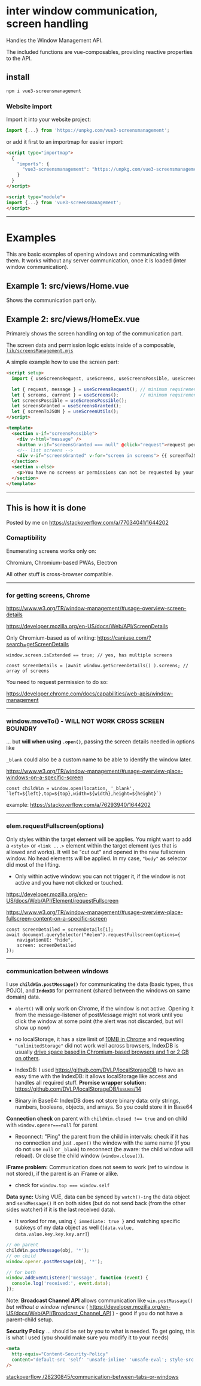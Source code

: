 # inter window communication, screen handling

Handles the Window Management API.

The included functions are vue-composables, providing reactive properties to the API.

## install

```bash
npm i vue3-screensmanagement
```

### Website import

Import it into your website project:

```js
import {...} from 'https://unpkg.com/vue3-screensmanagement';
```

or add it first to an importmap for easier import:
```html
<script type="importmap">
  {
    "imports": {
      "vue3-screensmanagement": "https://unpkg.com/vue3-screensmanagement"
    }
  }
</script>

<script type="module">
import {...} from 'vue3-screensmanagement';
</script>
```


---

# Examples

This are basic examples of opening windows and communicating with them. It works without any server communication, once it is loaded (inter window communication).

## Example 1: src/views/Home.vue

Shows the communication part only.

## Example 2: src/views/HomeEx.vue

Primarely shows the screen handling on top of the communication part.

The screen data and permission logic exists inside of a composable, [`lib/screensManagement.mjs`](?file=lib/screensManagement.mjs)

A simple example how to use the screen part:

```html
<script setup>
  import { useScreensRequest, useScreens, useScreensPossible, useScreensGranted, useScreenUtils } from 'vue3-screensmanagement';

  let { request, message } = useScreensRequest(); // minimum requirement
  let { screens, current } = useScreens();        // minimum requirement
  let screensPossible = useScreensPossible();
  let screensGranted = useScreensGranted();
  let { screenToJSON } = useScreenUtils();
</script>

<template>
  <section v-if="screensPossible">
    <div v-html="message" />
    <button v-if="screensGranted === null" @click="request">request permissions ...</button>
    <!-- list screens -->
    <div v-if="screensGranted" v-for="screen in screens"> {{ screenToJSON(screen) }} </div>
  </section>
  <section v-else>
    <p>You have no screens or permissions can not be requested by your browser</p>
  </section>
</template>
```

---

## This is how it is done

Posted by me on https://stackoverflow.com/a/77034041/1644202

### Comaptibility

Enumerating screens works only on:

Chromium, Chromium-based PWAs, Electron

All other stuff is cross-browser compatible.

---

### for getting screens, Chrome

https://www.w3.org/TR/window-management/#usage-overview-screen-details

https://developer.mozilla.org/en-US/docs/Web/API/ScreenDetails

Only Chromium-based as of writing: https://caniuse.com/?search=getScreenDetails

    window.screen.isExtended == true; // yes, has multiple screens

    const screenDetails = (await window.getScreenDetails() ).screens; // array of screens

You need to request permission to do so:

https://developer.chrome.com/docs/capabilities/web-apis/window-management

---

### window.moveTo() - WILL NOT WORK CROSS SCREEN BOUNDRY

... but **will when using `.open()`**, passing the screen details needed in options like

`_blank` could also be a custom name to be able to identify the window later.

https://www.w3.org/TR/window-management/#usage-overview-place-windows-on-a-specific-screen

    const childWin = window.open(location, '_blank', `left=${left},top=${top},width=${width},height=${height}`)

example: https://stackoverflow.com/a/76293940/1644202

---

### elem.requestFullscreen(options)

Only styles within the target element will be applies. You might want to add a `<style>` or `<link ...>` element within the target element (yes that is allowed and works). It will be "cut out" and opened in the new fullscreen window. No head elements will be applied. In my case, `"body"` as selector did most of the lifting.

- Only within active window: you can not trigger it, if the window is not active and you have not clicked or touched.

https://developer.mozilla.org/en-US/docs/Web/API/Element/requestFullscreen

https://www.w3.org/TR/window-management/#usage-overview-place-fullscreen-content-on-a-specific-screen

    const screenDetailed = screenDetails[1];
    await document.querySelector("#elem").requestFullscreen(options={
        navigationUI: "hide",
        screen: screenDetailed
    });

---

### communication between windows

I use **`childWin.postMessage()`** for communicating the data (basic types, thus POJO), and **`IndexDB`** for permanent (shared between the windows on same domain) data.

- `alert()` will only work on Chrome, if the window is not active. Opening it from the message-listener of postMessage might not work until you click the window at some point (the alert was not discarded, but will show up now)

- no localStorage, it has a size limit of [10MB in Chrome][1] and requesting `"unlimitedStorage"` did not work well across browsers, IndexDB is usually [drive space based in Chromium-based browsers and 1 or 2 GB on others][2].

- IndexDB: I used https://github.com/DVLP/localStorageDB to have an easy time with the IndexDB: it allows localStorage like access and handles all required stuff. **Promise wrapper solution:** https://github.com/DVLP/localStorageDB/issues/14

- Binary in Base64: IndexDB does not store binary data: only strings, numbers, booleans, objects, and arrays. So you could store it in Base64

**Connection check** on parent with `childWin.closed !== true` and on child with `window.opener===null` for parent

- Reconnect: "Ping" the parent from the child in intervals: check if it has no connection and just `.open()` the window with the same name (if you do not use `null` or `_blank`) to reconnect (be aware: the child window will reload). Or close the child window (`window.close()`).

**iFrame problem:** Communication does not seem to work (ref to window is not stored), if the parent is an iFrame or alike.

- check for `window.top === window.self`

**Data sync:** Using VUE, data can be synced by `watch()-ing` the data object and `sendMessage()` it on both sides (but do not send back (from the other sides watcher) if it is the last received data).

- It worked for me, using `{ immediate: true }` and watching specific subkeys of my data object as well (`[data.value, data.value.key.key.key.arr]`)

```js
// on parent
childWin.postMessage(obj, '*');
// on child
window.opener.postMessage(obj, '*');

// for both
window.addEventListener('message', function (event) {
  console.log('received:', event.data);
});
```

Note: **Broadcast Channel API** allows communication like `win.postMassage()` _but without a window reference_ ( https://developer.mozilla.org/en-US/docs/Web/API/Broadcast_Channel_API ) - good if you do not have a parent-child setup.

**Security Policy** ... should be set by you to what is needed. To get going, this is what I used (you should make sure you modify it to your needs)

```html
<meta
  http-equiv="Content-Security-Policy"
  content="default-src 'self' 'unsafe-inline' 'unsafe-eval'; style-src 'self' 'unsafe-inline' *; font-src 'self' 'unsafe-inline' *; img-src 'self' 'unsafe-inline' data: *;"
/>
```

[stackoverflow /28230845/communication-between-tabs-or-windows][3]

[1]: https://developer.chrome.com/docs/extensions/reference/api/storage
[2]: https://rxdb.info/articles/indexeddb-max-storage-limit.html
[3]: https://stackoverflow.com/questions/28230845/communication-between-tabs-or-windows
